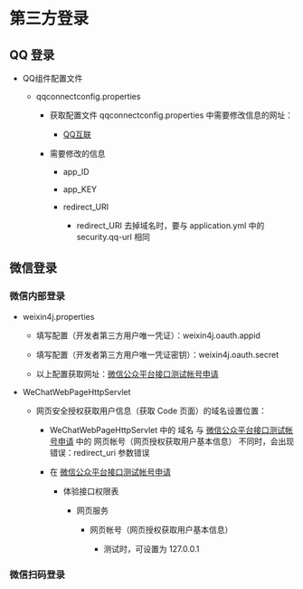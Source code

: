 # 第三方登录

## QQ 登录

- QQ组件配置文件

    - qqconnectconfig.properties
    
        - 获取配置文件 qqconnectconfig.properties 中需要修改信息的网址：
        
            - [QQ互联](https://connect.qq.com/manage.html)
    
        - 需要修改的信息
            
            - app_ID
            
            - app_KEY
            
            - redirect_URI
            
                - redirect_URI 去掉域名时，要与 application.yml 中的 security.qq-url 相同
        
## 微信登录

### 微信内部登录

- weixin4j.properties

    - 填写配置（开发者第三方用户唯一凭证）：weixin4j.oauth.appid
    
    - 填写配置（开发者第三方用户唯一凭证密钥）：weixin4j.oauth.secret
    
    - 以上配置获取网址：[微信公众平台接口测试帐号申请](http://mp.weixin.qq.com/debug/cgi-bin/sandbox?t=sandbox/login)

- WeChatWebPageHttpServlet

    - 网页安全授权获取用户信息（获取 Code 页面）的域名设置位置：
    
        - WeChatWebPageHttpServlet 中的 域名 与 [微信公众平台接口测试帐号申请](http://mp.weixin.qq.com/debug/cgi-bin/sandbox?t=sandbox/login) 
            中的 网页帐号（网页授权获取用户基本信息） 不同时，会出现错误：redirect_uri 参数错误
    
        - 在 [微信公众平台接口测试帐号申请](http://mp.weixin.qq.com/debug/cgi-bin/sandbox?t=sandbox/login) 
        
            - 体验接口权限表
            
                - 网页服务
                
                    - 网页帐号（网页授权获取用户基本信息）
                    
                        - 测试时，可设置为 127.0.0.1

### 微信扫码登录